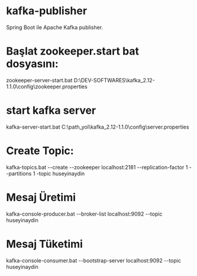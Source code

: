 # kafka-publisher
Spring Boot ile Apache Kafka publisher.

# Başlat zookeeper.start bat dosyasını:
zookeeper-server-start.bat D:\DEV-SOFTWARES\kafka_2.12-1.1.0\config\zookeeper.properties

# start kafka server
kafka-server-start.bat C:\path_yol\kafka_2.12-1.1.0\config\server.properties

# Create Topic:
kafka-topics.bat --create --zookeeper localhost:2181 --replication-factor 1 --partitions 1 -topic huseyinaydin

# Mesaj Üretimi
kafka-console-producer.bat --broker-list localhost:9092 --topic huseyinaydin

# Mesaj Tüketimi
kafka-console-consumer.bat --bootstrap-server localhost:9092 --topic huseyinaydin
